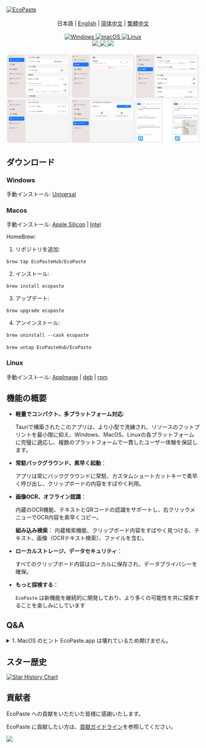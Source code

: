 <a href="https://github.com/EcoPasteHub/EcoPaste">
  <img src="https://socialify.git.ci/EcoPasteHub/EcoPaste/image?description=1&descriptionEditable=Windows%E3%80%81Macos%E3%80%81Linux%E7%94%A8%E3%81%AE%E3%82%AA%E3%83%BC%E3%83%97%E3%83%B3%E3%82%BD%E3%83%BC%E3%82%B9%E3%81%AE%E3%82%AF%E3%83%AA%E3%83%83%E3%83%97%E3%83%9C%E3%83%BC%E3%83%89%E7%AE%A1%E7%90%86%E3%83%84%E3%83%BC%E3%83%AB%E3%80%82&font=Source%20Code%20Pro&forks=1&issues=1&logo=https%3A%2F%2Fgithub.com%2Fayangweb%2FEcoPaste%2Fblob%2Fmaster%2Fpublic%2Flogo.png%3Fraw%3Dtrue&name=1&owner=1&pattern=Floating%20Cogs&pulls=1&stargazers=1&theme=Auto" alt="EcoPaste" />
</a>

<div align="center">
  <br/>

  <div>
      日本語 | <a href="./README.md">English</a> | <a href="./README.zh-CN.md">简体中文</a> | <a href="./README.zh-TW.md">繁體中文</a>
  </div>

  <br/>
    
  <a href="https://github.com/EcoPasteHub/EcoPaste/releases/latest">
    <img
      alt="Windows"
      src="https://img.shields.io/badge/-Windows-blue?style=flat-square&logo=windows&logoColor=white"
    />
  </a >  
  <a href="https://github.com/EcoPasteHub/EcoPaste/releases/latest">
    <img
      alt="macOS"
      src="https://img.shields.io/badge/-MacOS-black?style=flat-square&logo=apple&logoColor=white"
    />
  </a >
  <a href="https://github.com/EcoPasteHub/EcoPaste/releases/latest">
    <img 
      alt="Linux"
      src="https://img.shields.io/badge/-Linux-yellow?style=flat-square&logo=linux&logoColor=white" 
    />
  </a>

  <div>
    <a href="https://github.com/EcoPasteHub/EcoPaste/blob/master/LICENSE">
      <img
        src="https://img.shields.io/github/license/EcoPasteHub/EcoPaste?style=flat-square"
      />
    </a >
    <a href="https://github.com/EcoPasteHub/EcoPaste/releases/latest">
      <img
        src="https://img.shields.io/github/package-json/v/EcoPasteHub/EcoPaste?style=flat-square"
      />
    </a >
    <a href="https://github.com/EcoPasteHub/EcoPaste/releases">
      <img
        src="https://img.shields.io/github/downloads/EcoPasteHub/EcoPaste/total?style=flat-square"
      />  
    </a >
  </div>

  <br/>

  <picture>
    <source media="(prefers-color-scheme: dark)" srcset="./images/app-dark.ja-JP.png" />
    <source media="(prefers-color-scheme: light)" srcset="./images/app-light.ja-JP.png" />
    <img src="./images/app-light.ja-JP.png" />
  </picture>
</div>

## ダウンロード

### Windows

手動インストール: [Universal](https://gh-proxy.com/https://github.com/EcoPasteHub/EcoPaste/releases/download/v0.0.6/EcoPaste_0.0.6_x64-setup.exe)

### Macos

手動インストール: [Apple Silicon](https://gh-proxy.com/https://github.com/EcoPasteHub/EcoPaste/releases/download/v0.0.6/EcoPaste_0.0.6_aarch64.dmg) | [Intel](https://gh-proxy.com/https://github.com/EcoPasteHub/EcoPaste/releases/download/v0.0.6/EcoPaste_0.0.6_x64.dmg)

HomeBrew:

1. リポジトリを追加:
```shell
brew tap EcoPasteHub/EcoPaste
```

2. インストール:
```shell
brew install ecopaste
```

3. アップデート:
```shell
brew upgrade ecopaste
```

4. アンインストール:
```shell
brew uninstall --cask ecopaste

brew untap EcoPasteHub/EcoPaste
```

### Linux

手動インストール: [AppImage](https://gh-proxy.com/https://github.com/EcoPasteHub/EcoPaste/releases/download/v0.0.6/eco-paste_0.0.6_amd64.AppImage) | [deb](https://gh-proxy.com/https://github.com/EcoPasteHub/EcoPaste/releases/download/v0.0.6/eco-paste_0.0.6_amd64.deb) | [rpm](https://gh-proxy.com/https://github.com/EcoPasteHub/EcoPaste/releases/download/v0.0.6/eco-paste-0.0.6-1.x86_64.rpm)

## 機能の概要

- **軽量でコンパクト、多プラットフォーム対応**: 
  
  Tauriで構築されたこのアプリは、より小型で洗練され、リソースのフットプリントを最小限に抑え、Windows、MacOS、Linuxの各プラットフォームに完璧に適応し、複数のプラットフォームで一貫したユーザー体験を保証します。

- **常駐バックグラウンド、素早く起動**：

  アプリは常にバックグラウンドに常駐、カスタムショートカットキーで素早く呼び出し、クリップボードの内容をすばやく利用。
- 
  **画像OCR、オフライン認識**：

  内蔵のOCR機能、テキストとQRコードの認識をサポートし、右クリックメニューでOCR内容を素早くコピー。

  **組み込み検索**：
  内蔵検索機能、クリップボード内容をすばやく見つける、テキスト、画像（OCRテキスト検索）、ファイルを含む。

- **ローカルストレージ、データセキュリティ**：

  すべてのクリップボード内容はローカルに保存され、データプライバシーを確保。

- **もっと探検する**：

  `EcoPaste` は新機能を継続的に開発しており、より多くの可能性を共に探索することを楽しみにしています

## Q&A

<details>
<summary>1. MacOS のヒント EcoPaste.app は壊れているため開けません。</summary>

<picture>
  <source media="(prefers-color-scheme: dark)" srcset="./images/damaged-dark.ja-JP.png" />
  <source media="(prefers-color-scheme: light)" srcset="./images/damaged-light.ja-JP.png" />
  <img src="./images/damaged-light.ja-JP.png" />
</picture>

アプリが実行できるようにするため、`terminal` で次のコマンドを入力し、Enterキーを押してください: 

> コマンドを実行するにはパスワードが必要な場合があります。

```bash
sudo xattr -r -d com.apple.quarantine /Applications/EcoPaste.app
```

その後、アプリケーションを正常に開くことができます。

</details>

## スター歴史

<a href="https://star-history.com/#EcoPasteHub/EcoPaste&Date">
 <picture>
   <source media="(prefers-color-scheme: dark)" srcset="https://api.star-history.com/svg?repos=EcoPasteHub/EcoPaste&type=Date&theme=dark" />
   <source media="(prefers-color-scheme: light)" srcset="https://api.star-history.com/svg?repos=EcoPasteHub/EcoPaste&type=Date" />
   <img alt="Star History Chart" src="https://api.star-history.com/svg?repos=EcoPasteHub/EcoPaste&type=Date" />
 </picture>
</a>

## 貢献者

EcoPaste への貢献をいただいた皆様に感謝いたします。 

EcoPaste に貢献したい方は、[貢献ガイドライン](./.github/CONTRIBUTING.ja-JP.md)を参照してください。

<a href="https://github.com/EcoPasteHub/EcoPaste/graphs/contributors">
  <img src="https://contrib.rocks/image?repo=EcoPasteHub/EcoPaste" />
</a>
